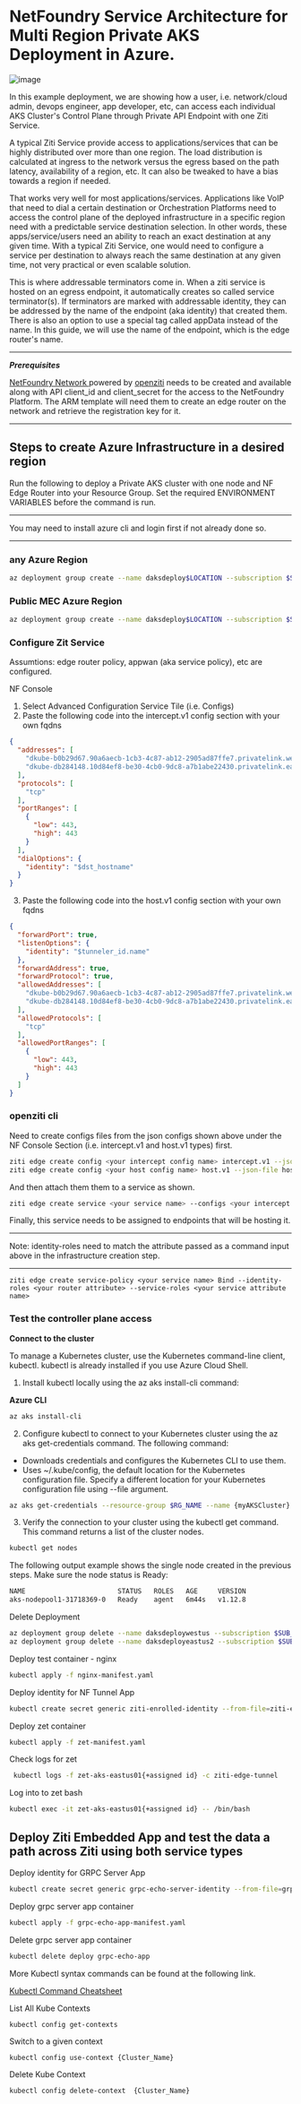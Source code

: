 # NetFoundry Service Architecture for Multi Region Private AKS Deployment in Azure.

![image](./MultiRegionKubernetesClusterManagement-PublicMEC.jpg)

In this example deployment, we are showing how a user, i.e. network/cloud admin, devops engineer, app developer, etc, can access each individual AKS Cluster's Control Plane through Private API Endpoint with one Ziti Service.

A typical Ziti Service provide access to applications/services that can be highly distributed over more than one region. The load distribution is calculated at ingress to the network versus the egress based on the path latency, availability of a region, etc. It can also be tweaked to have a bias towards a region if needed. 

That works very well for most applications/services. Applications like VoIP that need to dial a certain destination or Orchestration Platforms need to access the control plane of the deployed infrastructure in a specific region need with a predictable service destination selection. In other words, these apps/service/users need an ability to reach an exact destination at any given time.  With a typical Ziti Service, one would need to configure a service per destination to always reach the same destination at any given time, not very practical or even scalable solution.

This is where addressable terminators come in. When a ziti service is hosted on an egress endpoint, it automatically creates so called service terminator(s). If terminators are marked with addressable identity, they can be addressed by the name of the endpoint (aka identity) that created them. There is also an option to use a special tag called appData instead of the name. In this guide, we will use the name of the endpoint, which is the edge router's name.

***
***Prerequisites***

[NetFoundry Network ](https://netfoundry.io/platform/) powered by [openziti](https://ziti.dev/) needs to be created and available along with API client_id and client_secret for the access to the NetFoundry Platform. The ARM template will need them to create an edge router on the network and retrieve the registration key for it. 
***

## Steps to create Azure Infrastructure in a desired region

Run the following to deploy a Private AKS cluster with one node and NF Edge Router into your Resource Group.  Set the required ENVIRONMENT VARIABLES before the command is run.
***
You may need to install azure cli and login first if not already done so.
***

### any Azure Region
```bash
az deployment group create --name daksdeploy$LOCATION --subscription $SUB_ID --resource-group $RG_NAME --template-file template.json --parameters parameters.json -p client_id=$CLIENT_ID -p client_secret=$CLIENT_SECRET -p router_attribute=<your router attribute> -p location=$LOCATION acrResourceGroup=$RG_NAME
```

### Public MEC Azure Region
```bash
az deployment group create --name daksdeploy$LOCATION --subscription $SUB_ID --resource-group $RG_NAME --template-file template-edge-zones.json --parameters parameters.json -p client_id=$CLIENT_ID -p client_secret=$CLIENT_SECRET -p router_attribute=<your router attribute> -p location=$LOCATION -p acrResourceGroup=$RG_NAME
```
### Configure Zit Service
Assumtions: edge router policy, appwan (aka service policy), etc are configured.

NF Console

1. Select Advanced Configuration Service Tile (i.e. Configs)
2. Paste the following code into the intercept.v1 config section with your own fqdns
```json
{
  "addresses": [
    "dkube-b0b29d67.90a6aecb-1cb3-4c87-ab12-2905ad87ffe7.privatelink.westus.azmk8s.io",
    "dkube-db284148.10d84ef8-be30-4cb0-9dc8-a7b1abe22430.privatelink.eastus2.azmk8s.io"
  ],
  "protocols": [
    "tcp"
  ],
  "portRanges": [
    {
      "low": 443,
      "high": 443
    }
  ],
  "dialOptions": {
    "identity": "$dst_hostname"
  }
}

```
3. Paste the following code into the host.v1 config section with your own fqdns
```json
{
  "forwardPort": true,
  "listenOptions": {
    "identity": "$tunneler_id.name"
  },
  "forwardAddress": true,
  "forwardProtocol": true,
  "allowedAddresses": [
    "dkube-b0b29d67.90a6aecb-1cb3-4c87-ab12-2905ad87ffe7.privatelink.westus.azmk8s.io",
    "dkube-db284148.10d84ef8-be30-4cb0-9dc8-a7b1abe22430.privatelink.eastus2.azmk8s.io"
  ],
  "allowedProtocols": [
    "tcp"
  ],
  "allowedPortRanges": [
    {
      "low": 443,
      "high": 443
    }
  ]
}
```
### openziti cli ###
Need to create configs files from the json configs shown above under the NF Console Section (i.e. intercept.v1 and host.v1 types) first.
```bash
ziti edge create config <your intercept config name> intercept.v1 --json-file intercept_v1.json
ziti edge create config <your host config name> host.v1 --json-file host_v1.json 
```
And then attach them them to a service as shown.
```bash
ziti edge create service <your service name> --configs <your intercept config name>,<your host config name> --role-attributes <your service attribute name>
```
Finally, this service needs to be assigned to endpoints that will be hosting it. 
***
Note: identity-roles need to match the attribute passed as a command input above in the infrastructure creation step.
***
```
ziti edge create service-policy <your service name> Bind --identity-roles <your router attribute> --service-roles <your service attribute name>
```

### Test the controller plane access
**Connect to the cluster**

To manage a Kubernetes cluster, use the Kubernetes command-line client, kubectl. kubectl is already installed if you use Azure Cloud Shell.

1. Install kubectl locally using the az aks install-cli command:

**Azure CLI**

```bash
az aks install-cli
```

2. Configure kubectl to connect to your Kubernetes cluster using the az aks get-credentials command. The following command:

* Downloads credentials and configures the Kubernetes CLI to use them.
* Uses ~/.kube/config, the default location for the Kubernetes configuration file. Specify a different location for your Kubernetes configuration file using --file argument.
```bash
az aks get-credentials --resource-group $RG_NAME --name {myAKSCluster} --subscription $SUB_ID
```

3. Verify the connection to your cluster using the kubectl get command. This command returns a list of the cluster nodes.
```bash
kubectl get nodes
```

The following output example shows the single node created in the previous steps. Make sure the node status is Ready:
```bash
NAME                       STATUS   ROLES   AGE     VERSION
aks-nodepool1-31718369-0   Ready    agent   6m44s   v1.12.8
```



Delete Deployment
```bash
az deployment group delete --name daksdeploywestus --subscription $SUB_ID   --resource-group $RG_NAME
az deployment group delete --name daksdeployeastus2 --subscription $SUB_ID   --resource-group $RG_NAME
```

Deploy test container - nginx
```bash
kubectl apply -f nginx-manifest.yaml
```
Deploy identity for NF Tunnel App
```bash
kubectl create secret generic ziti-enrolled-identity --from-file=ziti-enrolled-identity=./myZitiIdentityFile.json
```
Deploy zet container
```bash
kubectl apply -f zet-manifest.yaml
```
Check logs for zet
```bash
 kubectl logs -f zet-aks-eastus01{+assigned id} -c ziti-edge-tunnel
```
Log into to zet bash
```bash
kubectl exec -it zet-aks-eastus01{+assigned id} -- /bin/bash
```

## Deploy Ziti Embedded App and test the data a path across Ziti using both service types
Deploy identity for GRPC Server App
```bash
kubectl create secret generic grpc-echo-server-identity --from-file=grpc-echo-server-identity=./grpcServerdentityFile.json
```
Deploy grpc server app container
```bash
kubectl apply -f grpc-echo-app-manifest.yaml
```
Delete grpc server app container
```bash
kubectl delete deploy grpc-echo-app
```
More Kubectl syntax commands can be found at the following link.

[Kubectl Command Cheatsheet](https://kubernetes.io/docs/reference/kubectl/cheatsheet/)


List All Kube Contexts
```
kubectl config get-contexts
```

Switch to a given context
```
kubectl config use-context {Cluster_Name}
```

Delete Kube Context
```
kubectl config delete-context  {Cluster_Name}
```


